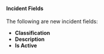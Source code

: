 
#### Incident Fields
The following are new incident fields:
- **Classification**
- **Description**
- **Is Active**